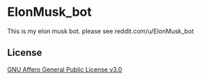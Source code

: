# ElonMusk_bot
This is my elon musk bot. please see reddit.com/u/ElonMusk_bot


## License

[GNU Affero General Public License v3.0](https://github.com/iwannet/ElonMusk_bot/blob/main/LICENSE.md)
 
